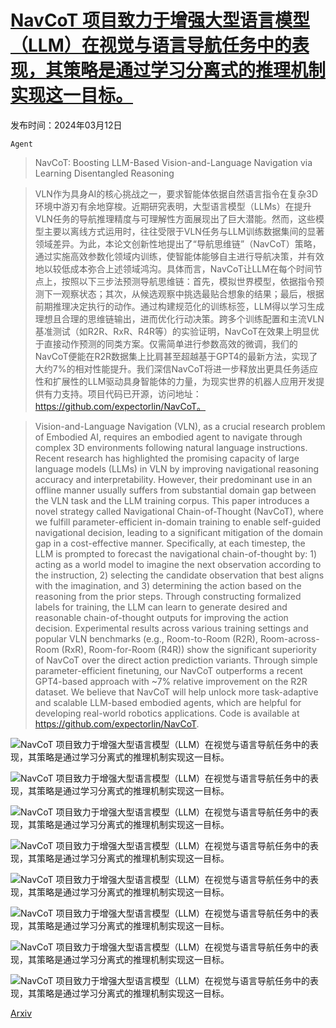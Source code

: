 # [NavCoT 项目致力于增强大型语言模型（LLM）在视觉与语言导航任务中的表现，其策略是通过学习分离式的推理机制实现这一目标。](https://arxiv.org/abs/2403.07376)

发布时间：2024年03月12日

`Agent`

> NavCoT: Boosting LLM-Based Vision-and-Language Navigation via Learning Disentangled Reasoning

> VLN作为具身AI的核心挑战之一，要求智能体依据自然语言指令在复杂3D环境中游刃有余地穿梭。近期研究表明，大型语言模型（LLMs）在提升VLN任务的导航推理精度与可理解性方面展现出了巨大潜能。然而，这些模型主要以离线方式运用时，往往受限于VLN任务与LLM训练数据集间的显著领域差异。为此，本论文创新性地提出了“导航思维链”（NavCoT）策略，通过实施高效参数化领域内训练，使智能体能够自主进行导航决策，并有效地以较低成本弥合上述领域鸿沟。具体而言，NavCoT让LLM在每个时间节点上，按照以下三步法预测导航思维链：首先，模拟世界模型，依据指令预测下一观察状态；其次，从候选观察中挑选最贴合想象的结果；最后，根据前期推理决定执行的动作。通过构建规范化的训练标签，LLM得以学习生成理想且合理的思维链输出，进而优化行动决策。跨多个训练配置和主流VLN基准测试（如R2R、RxR、R4R等）的实验证明，NavCoT在效果上明显优于直接动作预测的同类方案。仅需简单进行参数高效的微调，我们的NavCoT便能在R2R数据集上比肩甚至超越基于GPT4的最新方法，实现了大约7%的相对性能提升。我们深信NavCoT将进一步释放出更具任务适应性和扩展性的LLM驱动具身智能体的力量，为现实世界的机器人应用开发提供有力支持。项目代码已开源，访问地址：https://github.com/expectorlin/NavCoT。

> Vision-and-Language Navigation (VLN), as a crucial research problem of Embodied AI, requires an embodied agent to navigate through complex 3D environments following natural language instructions. Recent research has highlighted the promising capacity of large language models (LLMs) in VLN by improving navigational reasoning accuracy and interpretability. However, their predominant use in an offline manner usually suffers from substantial domain gap between the VLN task and the LLM training corpus. This paper introduces a novel strategy called Navigational Chain-of-Thought (NavCoT), where we fulfill parameter-efficient in-domain training to enable self-guided navigational decision, leading to a significant mitigation of the domain gap in a cost-effective manner. Specifically, at each timestep, the LLM is prompted to forecast the navigational chain-of-thought by: 1) acting as a world model to imagine the next observation according to the instruction, 2) selecting the candidate observation that best aligns with the imagination, and 3) determining the action based on the reasoning from the prior steps. Through constructing formalized labels for training, the LLM can learn to generate desired and reasonable chain-of-thought outputs for improving the action decision. Experimental results across various training settings and popular VLN benchmarks (e.g., Room-to-Room (R2R), Room-across-Room (RxR), Room-for-Room (R4R)) show the significant superiority of NavCoT over the direct action prediction variants. Through simple parameter-efficient finetuning, our NavCoT outperforms a recent GPT4-based approach with ~7% relative improvement on the R2R dataset. We believe that NavCoT will help unlock more task-adaptive and scalable LLM-based embodied agents, which are helpful for developing real-world robotics applications. Code is available at https://github.com/expectorlin/NavCoT.

![NavCoT 项目致力于增强大型语言模型（LLM）在视觉与语言导航任务中的表现，其策略是通过学习分离式的推理机制实现这一目标。](../../../paper_images/2403.07376/x1.png)

![NavCoT 项目致力于增强大型语言模型（LLM）在视觉与语言导航任务中的表现，其策略是通过学习分离式的推理机制实现这一目标。](../../../paper_images/2403.07376/x2.png)

![NavCoT 项目致力于增强大型语言模型（LLM）在视觉与语言导航任务中的表现，其策略是通过学习分离式的推理机制实现这一目标。](../../../paper_images/2403.07376/x3.png)

![NavCoT 项目致力于增强大型语言模型（LLM）在视觉与语言导航任务中的表现，其策略是通过学习分离式的推理机制实现这一目标。](../../../paper_images/2403.07376/x4.png)

![NavCoT 项目致力于增强大型语言模型（LLM）在视觉与语言导航任务中的表现，其策略是通过学习分离式的推理机制实现这一目标。](../../../paper_images/2403.07376/x5.png)

![NavCoT 项目致力于增强大型语言模型（LLM）在视觉与语言导航任务中的表现，其策略是通过学习分离式的推理机制实现这一目标。](../../../paper_images/2403.07376/x6.png)

![NavCoT 项目致力于增强大型语言模型（LLM）在视觉与语言导航任务中的表现，其策略是通过学习分离式的推理机制实现这一目标。](../../../paper_images/2403.07376/x7.png)

![NavCoT 项目致力于增强大型语言模型（LLM）在视觉与语言导航任务中的表现，其策略是通过学习分离式的推理机制实现这一目标。](../../../paper_images/2403.07376/x8.png)

[Arxiv](https://arxiv.org/abs/2403.07376)